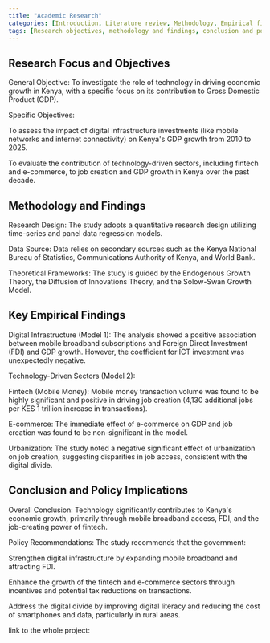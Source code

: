 ```yaml
---
title: "Academic Research"
categories: [Introduction, Literature review, Methodology, Empirical findings, conclusions]
tags: [Research objectives, methodology and findings, conclusion and polcy implications]
---
```

## Research Focus and Objectives

General Objective: To investigate the role of technology in driving economic growth in Kenya, with a specific focus on its contribution to Gross Domestic Product (GDP).

Specific Objectives:

To assess the impact of digital infrastructure investments (like mobile networks and internet connectivity) on Kenya's GDP growth from 2010 to 2025.

To evaluate the contribution of technology-driven sectors, including fintech and e-commerce, to job creation and GDP growth in Kenya over the past decade.

 ## Methodology and Findings

Research Design: The study adopts a quantitative research design utilizing time-series and panel data regression models.

Data Source: Data relies on secondary sources such as the Kenya National Bureau of Statistics, Communications Authority of Kenya, and World Bank.

Theoretical Frameworks: The study is guided by the Endogenous Growth Theory, the Diffusion of Innovations Theory, and the Solow-Swan Growth Model.

## Key Empirical Findings

Digital Infrastructure (Model 1): The analysis showed a positive association between mobile broadband subscriptions and Foreign Direct Investment (FDI) and GDP growth. However, the coefficient for ICT investment was unexpectedly negative.

Technology-Driven Sectors (Model 2):

Fintech (Mobile Money): Mobile money transaction volume was found to be highly significant and positive in driving job creation (4,130 additional jobs per KES 1 trillion increase in transactions).

E-commerce: The immediate effect of e-commerce on GDP and job creation was found to be non-significant in the model.

Urbanization: The study noted a negative significant effect of urbanization on job creation, suggesting disparities in job access, consistent with the digital divide.

## Conclusion and Policy Implications

Overall Conclusion: Technology significantly contributes to Kenya's economic growth, primarily through mobile broadband access, FDI, and the job-creating power of fintech.

Policy Recommendations: The study recommends that the government:

Strengthen digital infrastructure by expanding mobile broadband and attracting FDI.


Enhance the growth of the fintech and e-commerce sectors through incentives and potential tax reductions on transactions.

Address the digital divide by improving digital literacy and reducing the cost of smartphones and data, particularly in rural areas.

link to the whole project: 
